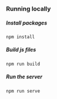 ### Running locally

##### Install packages

`npm install`

##### Build js files

`npm run build`

##### Run the server

`npm run serve`
